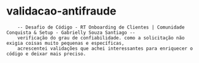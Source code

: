 # validacao-antifraude

        -- Desafio de Código - RT Onboarding de Clientes | Comunidade Conquista & Setup - Gabrielly Souza Santiago --
        verificação do grau de confiabilidade. como a solicitação não exigia coisas muito pequenas e específicas, 
        acrescentei validações que achei interessantes para enriquecer o código e deixar mais preciso.
